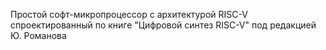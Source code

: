 Простой софт-микропроцессор с архитектурой RISC-V спроектированный по книге "Цифровой синтез RISC-V" под редакцией Ю. Романова 